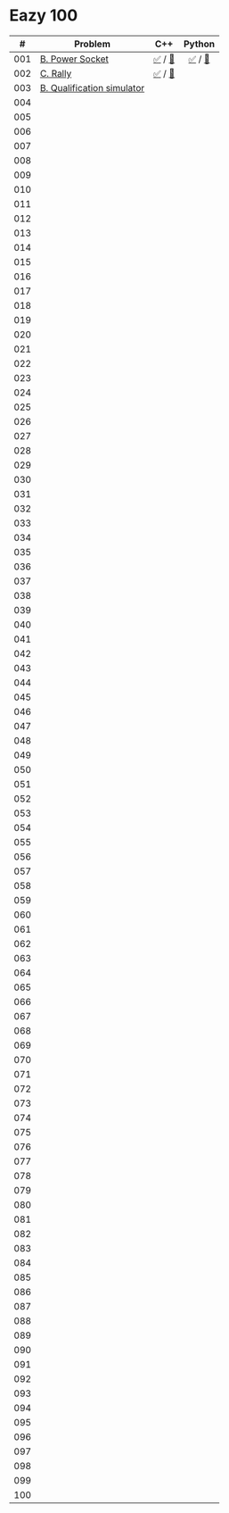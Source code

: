 # Eazy 100

|#|Problem|C++|Python|
|:--:|----|:--:|:--:|
|001|[B. Power Socket](https://atcoder.jp/contests/abc139/tasks/abc139_b)|[✅](https://atcoder.jp/contests/abc139/submissions/47989913) / [📝](./001/main.cpp)|[✅](https://atcoder.jp/contests/abc139/submissions/47989985) / [📝](./001/main.py)|
|002|[C. Rally](https://atcoder.jp/contests/abc156/tasks/abc156_c)|[✅](https://atcoder.jp/contests/abc156/submissions/47989604) / [📝](./002/main.cpp)|
|003|[B. Qualification simulator](https://atcoder.jp/contests/code-festival-2016-qualb/tasks/codefestival_2016_qualB_b)||
|004|||
|005|||
|006|||
|007|||
|008|||
|009|||
|010|||
|011|||
|012|||
|013|||
|014|||
|015|||
|016|||
|017|||
|018|||
|019|||
|020|||
|021|||
|022|||
|023|||
|024|||
|025|||
|026|||
|027|||
|028|||
|029|||
|030|||
|031|||
|032|||
|033|||
|034|||
|035|||
|036|||
|037|||
|038|||
|039|||
|040|||
|041|||
|042|||
|043|||
|044|||
|045|||
|046|||
|047|||
|048|||
|049|||
|050|||
|051|||
|052|||
|053|||
|054|||
|055|||
|056|||
|057|||
|058|||
|059|||
|060|||
|061|||
|062|||
|063|||
|064|||
|065|||
|066|||
|067|||
|068|||
|069|||
|070|||
|071|||
|072|||
|073|||
|074|||
|075|||
|076|||
|077|||
|078|||
|079|||
|080|||
|081|||
|082|||
|083|||
|084|||
|085|||
|086|||
|087|||
|088|||
|089|||
|090|||
|091|||
|092|||
|093|||
|094|||
|095|||
|096|||
|097|||
|098|||
|099|||
|100|||

